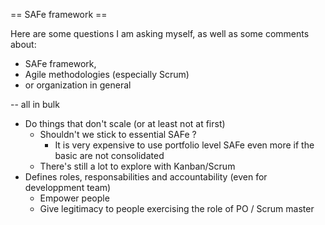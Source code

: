 == SAFe framework ==

Here are some questions I am asking myself, as well as some comments about:
* SAFe framework, 
* Agile methodologies (especially Scrum) 
* or organization in general

-- all in bulk

* Do things that don't scale (or at least not at first)
  * Shouldn't we stick to essential SAFe ?
    * It is very expensive to use portfolio level SAFe even more if the basic are not consolidated
  * There's still a lot to explore with Kanban/Scrum
* Defines roles, responsabilities and accountability (even for developpment team)
  * Empower people
  * Give legitimacy to people exercising the role of PO / Scrum master
